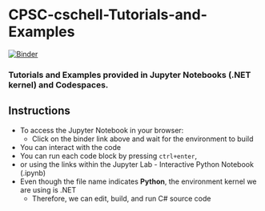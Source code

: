 # CPSC-cschell-Tutorials-and-Examples

[![Binder](https://mybinder.org/badge_logo.svg)](https://mybinder.org/v2/gh/CPSC-1012/CPSC-cschell-Tutorials-and-Examples/main)

### Tutorials and Examples provided in Jupyter Notebooks (.NET kernel) and Codespaces.

## Instructions
* To access the Jupyter Notebook in your browser:
  * Click on the binder link above and wait for the environment to build
* You can interact with the code
* You can run each code block by pressing `ctrl+enter`,
* or using the links within the Jupyter Lab - Interactive Python Notebook (.ipynb)
* Even though the file name indicates **Python**, the environment kernel we are using is .NET
  * Therefore, we can edit, build, and run C# source code
